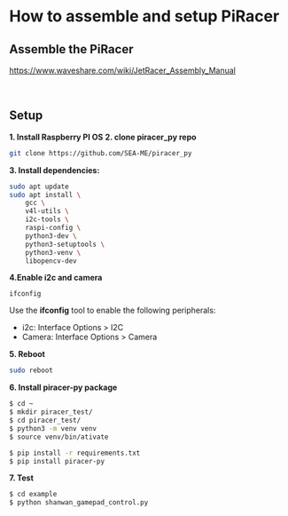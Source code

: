 # How to assemble and setup PiRacer

## Assemble the PiRacer
https://www.waveshare.com/wiki/JetRacer_Assembly_Manual


<br>

## Setup

**1. Install Raspberry PI OS**
**2. clone piracer_py repo**

```bash
git clone https://github.com/SEA-ME/piracer_py
```

**3. Install dependencies:**

```bash
sudo apt update
sudo apt install \
	gcc \
	v4l-utils \
	i2c-tools \
	raspi-config \
	python3-dev \
	python3-setuptools \
	python3-venv \
	libopencv-dev
```

**4.Enable i2c and camera**
```
ifconfig
```
Use the **ifconfig** tool to enable the following peripherals:

- i2c: Interface Options > I2C
- Camera: Interface Options > Camera

**5. Reboot**

```bash
sudo reboot
```

**6. Install piracer-py package**

```bash
$ cd ~
$ mkdir piracer_test/
$ cd piracer_test/
$ python3 -m venv venv 
$ source venv/bin/ativate

$ pip install -r requirements.txt
$ pip install piracer-py
```

**7. Test**
```bash
$ cd example
$ python shanwan_gamepad_control.py
```
